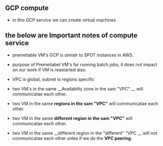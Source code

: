 ## GCP compute 
* in this GCP service we can create virtual machines



## the below are Important notes of compute service

* premetiable VM's GCP is simialr to SPOT instances in AWS.
* purpose of Premetiabel VM's for running batch jobs, it does not impact on our work if VM is reastarted also.

*  VPC is global, subnet is regions specific

*  two VM's in the same __Availabilty zone in the sam "VPC" __ will communicatae each other.
* two VM in the same __regions in the sam "VPC"__ will communicatae each other.
* two VM in the same __different region in the sam "VPC"__ will communicatae each other.
* two VM in the same __different region in the "different" "VPC __ will not communicatae each other unles if we do the __VPC peering__.
